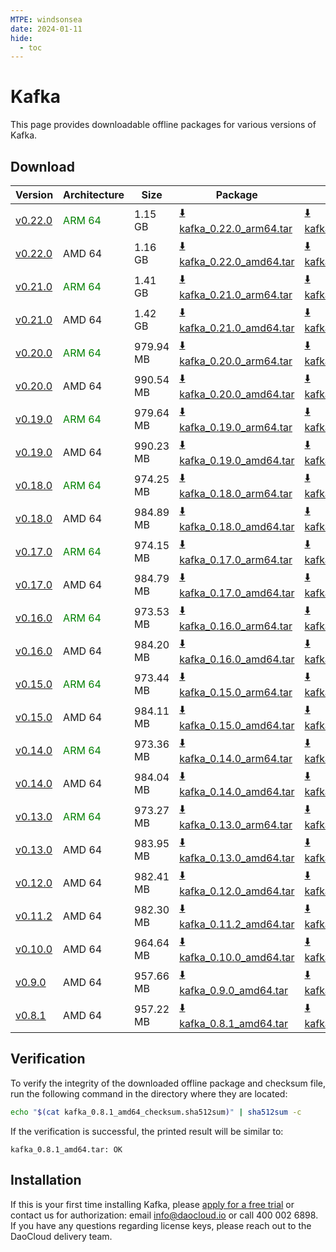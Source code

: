 ```yaml
---
MTPE: windsonsea
date: 2024-01-11
hide:
  - toc
---
```


# Kafka

This page provides downloadable offline packages for various versions of Kafka.

## Download

| Version | Architecture | Size | Package   | Checksum | Date |
| ------ | ------------ | --------- | ---------- | ------------ | ------------ |
| [v0.22.0](../../../middleware/kafka/release-notes.md) | <font color=green>ARM 64</font> | 1.15 GB | [:arrow_down: kafka_0.22.0_arm64.tar](https://qiniu-download-public.daocloud.io/DaoCloud_Enterprise/mcamel-kafka_0.22.0_arm64.tar) | [:arrow_down: kafka_0.22.0_arm64_checksum.sha512sum](https://qiniu-download-public.daocloud.io/DaoCloud_Enterprise/mcamel-kafka_0.22.0_arm64_checksum.sha512sum) | 2025-02-07 |
| [v0.22.0](../../../middleware/kafka/release-notes.md) | AMD 64 | 1.16 GB | [:arrow_down: kafka_0.22.0_amd64.tar](https://qiniu-download-public.daocloud.io/DaoCloud_Enterprise/mcamel-kafka_0.22.0_amd64.tar) | [:arrow_down: kafka_0.22.0_amd64_checksum.sha512sum](https://qiniu-download-public.daocloud.io/DaoCloud_Enterprise/mcamel-kafka_0.22.0_amd64_checksum.sha512sum) | 2025-02-07 |
| [v0.21.0](../../../middleware/kafka/release-notes.md) | <font color=green>ARM 64</font> | 1.41 GB | [:arrow_down: kafka_0.21.0_arm64.tar](https://qiniu-download-public.daocloud.io/DaoCloud_Enterprise/mcamel-kafka_0.21.0_arm64.tar) | [:arrow_down: kafka_0.21.0_arm64_checksum.sha512sum](https://qiniu-download-public.daocloud.io/DaoCloud_Enterprise/mcamel-kafka_0.21.0_arm64_checksum.sha512sum) | 2024-12-12 |
| [v0.21.0](../../../middleware/kafka/release-notes.md) | AMD 64 | 1.42 GB | [:arrow_down: kafka_0.21.0_amd64.tar](https://qiniu-download-public.daocloud.io/DaoCloud_Enterprise/mcamel-kafka_0.21.0_amd64.tar) | [:arrow_down: kafka_0.21.0_amd64_checksum.sha512sum](https://qiniu-download-public.daocloud.io/DaoCloud_Enterprise/mcamel-kafka_0.21.0_amd64_checksum.sha512sum) | 2024-12-12 |
| [v0.20.0](../../../middleware/kafka/release-notes.md) | <font color=green>ARM 64</font> | 979.94 MB | [:arrow_down: kafka_0.20.0_arm64.tar](https://qiniu-download-public.daocloud.io/DaoCloud_Enterprise/mcamel-kafka_0.20.0_arm64.tar) | [:arrow_down: kafka_0.20.0_arm64_checksum.sha512sum](https://qiniu-download-public.daocloud.io/DaoCloud_Enterprise/mcamel-kafka_0.20.0_arm64_checksum.sha512sum) | 2024-11-05 |
| [v0.20.0](../../../middleware/kafka/release-notes.md) | AMD 64 | 990.54 MB | [:arrow_down: kafka_0.20.0_amd64.tar](https://qiniu-download-public.daocloud.io/DaoCloud_Enterprise/mcamel-kafka_0.20.0_amd64.tar) | [:arrow_down: kafka_0.20.0_amd64_checksum.sha512sum](https://qiniu-download-public.daocloud.io/DaoCloud_Enterprise/mcamel-kafka_0.20.0_amd64_checksum.sha512sum) | 2024-11-05 |
| [v0.19.0](../../../middleware/kafka/release-notes.md) | <font color=green>ARM 64</font> | 979.64 MB | [:arrow_down: kafka_0.19.0_arm64.tar](https://qiniu-download-public.daocloud.io/DaoCloud_Enterprise/mcamel-kafka_0.19.0_arm64.tar) | [:arrow_down: kafka_0.19.0_arm64_checksum.sha512sum](https://qiniu-download-public.daocloud.io/DaoCloud_Enterprise/mcamel-kafka_0.19.0_arm64_checksum.sha512sum) | 2024-10-08 |
| [v0.19.0](../../../middleware/kafka/release-notes.md) | AMD 64 | 990.23 MB | [:arrow_down: kafka_0.19.0_amd64.tar](https://qiniu-download-public.daocloud.io/DaoCloud_Enterprise/mcamel-kafka_0.19.0_amd64.tar) | [:arrow_down: kafka_0.19.0_amd64_checksum.sha512sum](https://qiniu-download-public.daocloud.io/DaoCloud_Enterprise/mcamel-kafka_0.19.0_amd64_checksum.sha512sum) | 2024-10-08 |
| [v0.18.0](../../../middleware/kafka/release-notes.md) | <font color=green>ARM 64</font> | 974.25 MB | [:arrow_down: kafka_0.18.0_arm64.tar](https://qiniu-download-public.daocloud.io/DaoCloud_Enterprise/mcamel-kafka_0.18.0_arm64.tar) | [:arrow_down: kafka_0.18.0_arm64_checksum.sha512sum](https://qiniu-download-public.daocloud.io/DaoCloud_Enterprise/mcamel-kafka_0.18.0_arm64_checksum.sha512sum) | 2024-09-06 |
| [v0.18.0](../../../middleware/kafka/release-notes.md) | AMD 64 | 984.89 MB | [:arrow_down: kafka_0.18.0_amd64.tar](https://qiniu-download-public.daocloud.io/DaoCloud_Enterprise/mcamel-kafka_0.18.0_amd64.tar) | [:arrow_down: kafka_0.18.0_amd64_checksum.sha512sum](https://qiniu-download-public.daocloud.io/DaoCloud_Enterprise/mcamel-kafka_0.18.0_amd64_checksum.sha512sum) | 2024-09-06 |
| [v0.17.0](../../../middleware/kafka/release-notes.md) | <font color=green>ARM 64</font> | 974.15 MB | [:arrow_down: kafka_0.17.0_arm64.tar](https://qiniu-download-public.daocloud.io/DaoCloud_Enterprise/mcamel-kafka_0.17.0_arm64.tar) | [:arrow_down: kafka_0.17.0_arm64_checksum.sha512sum](https://qiniu-download-public.daocloud.io/DaoCloud_Enterprise/mcamel-kafka_0.17.0_arm64_checksum.sha512sum) | 2024-08-08 |
| [v0.17.0](../../../middleware/kafka/release-notes.md) | AMD 64 | 984.79 MB | [:arrow_down: kafka_0.17.0_amd64.tar](https://qiniu-download-public.daocloud.io/DaoCloud_Enterprise/mcamel-kafka_0.17.0_amd64.tar) | [:arrow_down: kafka_0.17.0_amd64_checksum.sha512sum](https://qiniu-download-public.daocloud.io/DaoCloud_Enterprise/mcamel-kafka_0.17.0_amd64_checksum.sha512sum) | 2024-08-08 |
| [v0.16.0](../../../middleware/kafka/release-notes.md) | <font color=green>ARM 64</font> | 973.53 MB | [:arrow_down: kafka_0.16.0_arm64.tar](https://qiniu-download-public.daocloud.io/DaoCloud_Enterprise/mcamel-kafka_0.16.0_arm64.tar) | [:arrow_down: kafka_0.16.0_arm64_checksum.sha512sum](https://qiniu-download-public.daocloud.io/DaoCloud_Enterprise/mcamel-kafka_0.16.0_arm64_checksum.sha512sum) | 2024-07-04 |
| [v0.16.0](../../../middleware/kafka/release-notes.md) | AMD 64 | 984.20 MB | [:arrow_down: kafka_0.16.0_amd64.tar](https://qiniu-download-public.daocloud.io/DaoCloud_Enterprise/mcamel-kafka_0.16.0_amd64.tar) | [:arrow_down: kafka_0.16.0_amd64_checksum.sha512sum](https://qiniu-download-public.daocloud.io/DaoCloud_Enterprise/mcamel-kafka_0.16.0_amd64_checksum.sha512sum) | 2024-07-04 |
| [v0.15.0](../../../middleware/kafka/release-notes.md) | <font color=green>ARM 64</font> | 973.44 MB | [:arrow_down: kafka_0.15.0_arm64.tar](https://qiniu-download-public.daocloud.io/DaoCloud_Enterprise/mcamel-kafka_0.15.0_arm64.tar) | [:arrow_down: kafka_0.15.0_arm64_checksum.sha512sum](https://qiniu-download-public.daocloud.io/DaoCloud_Enterprise/mcamel-kafka_0.15.0_arm64_checksum.sha512sum) | 2024-06-05 |
| [v0.15.0](../../../middleware/kafka/release-notes.md) | AMD 64 | 984.11 MB | [:arrow_down: kafka_0.15.0_amd64.tar](https://qiniu-download-public.daocloud.io/DaoCloud_Enterprise/mcamel-kafka_0.15.0_amd64.tar) | [:arrow_down: kafka_0.15.0_amd64_checksum.sha512sum](https://qiniu-download-public.daocloud.io/DaoCloud_Enterprise/mcamel-kafka_0.15.0_amd64_checksum.sha512sum) | 2024-06-05 |
| [v0.14.0](../../../middleware/kafka/release-notes.md) | <font color=green>ARM 64</font> | 973.36 MB | [:arrow_down: kafka_0.14.0_arm64.tar](https://qiniu-download-public.daocloud.io/DaoCloud_Enterprise/mcamel-kafka_0.14.0_arm64.tar) | [:arrow_down: kafka_0.14.0_arm64_checksum.sha512sum](https://qiniu-download-public.daocloud.io/DaoCloud_Enterprise/mcamel-kafka_0.14.0_arm64_checksum.sha512sum) | 2024-05-08 |
| [v0.14.0](../../../middleware/kafka/release-notes.md) | AMD 64 | 984.04 MB | [:arrow_down: kafka_0.14.0_amd64.tar](https://qiniu-download-public.daocloud.io/DaoCloud_Enterprise/mcamel-kafka_0.14.0_amd64.tar) | [:arrow_down: kafka_0.14.0_amd64_checksum.sha512sum](https://qiniu-download-public.daocloud.io/DaoCloud_Enterprise/mcamel-kafka_0.14.0_amd64_checksum.sha512sum) | 2024-05-08 |
| [v0.13.0](../../../middleware/kafka/release-notes.md) | <font color="green">ARM 64</font> | 973.27 MB | [:arrow_down: kafka_0.13.0_arm64.tar](https://qiniu-download-public.daocloud.io/DaoCloud_Enterprise/mcamel-kafka_0.13.0_arm64.tar) | [:arrow_down: kafka_0.13.0_arm64_checksum.sha512sum](https://qiniu-download-public.daocloud.io/DaoCloud_Enterprise/mcamel-kafka_0.13.0_arm64_checksum.sha512sum) | 2024-04-03 |
| [v0.13.0](../../../middleware/kafka/release-notes.md) | AMD 64 | 983.95 MB | [:arrow_down: kafka_0.13.0_amd64.tar](https://qiniu-download-public.daocloud.io/DaoCloud_Enterprise/mcamel-kafka_0.13.0_amd64.tar) | [:arrow_down: kafka_0.13.0_amd64_checksum.sha512sum](https://qiniu-download-public.daocloud.io/DaoCloud_Enterprise/mcamel-kafka_0.13.0_amd64_checksum.sha512sum) | 2024-04-03 |
| [v0.12.0](../../../middleware/kafka/release-notes.md) | AMD 64 | 982.41 MB | [:arrow_down: kafka_0.12.0_amd64.tar](https://qiniu-download-public.daocloud.io/DaoCloud_Enterprise/mcamel-kafka_0.12.0_amd64.tar) | [:arrow_down: kafka_0.12.0_amd64_checksum.sha512sum](https://qiniu-download-public.daocloud.io/DaoCloud_Enterprise/mcamel-kafka_0.12.0_amd64_checksum.sha512sum) | 2024-02-01 |
| [v0.11.2](../../../middleware/kafka/release-notes.md) | AMD 64 | 982.30 MB | [:arrow_down: kafka_0.11.2_amd64.tar](https://qiniu-download-public.daocloud.io/DaoCloud_Enterprise/mcamel-kafka_0.11.2_amd64.tar) | [:arrow_down: kafka_0.11.2_amd64_checksum.sha512sum](https://qiniu-download-public.daocloud.io/DaoCloud_Enterprise/mcamel-kafka_0.11.2_amd64_checksum.sha512sum) | 2024-01-04 |
| [v0.10.0](../../../middleware/kafka/release-notes.md) | AMD 64 | 964.64 MB | [:arrow_down: kafka_0.10.0_amd64.tar](https://qiniu-download-public.daocloud.io/DaoCloud_Enterprise/mcamel-kafka_0.10.0_amd64.tar) | [:arrow_down: kafka_0.10.0_amd64_checksum.sha512sum](https://qiniu-download-public.daocloud.io/DaoCloud_Enterprise/mcamel-kafka_0.10.0_amd64_checksum.sha512sum) | 2023-12-10 |
| [v0.9.0](../../../middleware/kafka/release-notes.md) | AMD 64 | 957.66 MB | [:arrow_down: kafka_0.9.0_amd64.tar](https://qiniu-download-public.daocloud.io/DaoCloud_Enterprise/mcamel-kafka_0.9.0_amd64.tar) | [:arrow_down: kafka_0.9.0_amd64_checksum.sha512sum](https://qiniu-download-public.daocloud.io/DaoCloud_Enterprise/mcamel-kafka_0.9.0_amd64_checksum.sha512sum) | 2023-11-02 |
| [v0.8.1](../../../middleware/kafka/release-notes.md) | AMD 64 | 957.22 MB | [:arrow_down: kafka_0.8.1_amd64.tar](https://qiniu-download-public.daocloud.io/DaoCloud_Enterprise/mcamel-kafka_0.8.1_amd64.tar) | [:arrow_down: kafka_0.8.1_amd64_checksum.sha512sum](https://qiniu-download-public.daocloud.io/DaoCloud_Enterprise/mcamel-kafka_0.8.1_amd64_checksum.sha512sum) | 2023-10-20 |

## Verification

To verify the integrity of the downloaded offline package and checksum file, run the following command in the directory where they are located:

```sh
echo "$(cat kafka_0.8.1_amd64_checksum.sha512sum)" | sha512sum -c
```

If the verification is successful, the printed result will be similar to:

```none
kafka_0.8.1_amd64.tar: OK
```

## Installation

If this is your first time installing Kafka, please [apply for a free trial](../../../dce/license0.md) or contact us for authorization: email info@daocloud.io or call 400 002 6898.
If you have any questions regarding license keys, please reach out to the DaoCloud delivery team.
